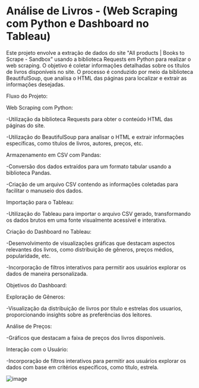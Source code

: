 # Análise de Livros - (Web Scraping com Python e Dashboard no Tableau)

Este projeto envolve a extração de dados do site "All products | Books to Scrape - Sandbox" usando a biblioteca Requests em Python para realizar o web scraping. O objetivo é coletar informações detalhadas sobre os títulos de livros disponíveis no site. O processo é conduzido por meio da biblioteca BeautifulSoup, que analisa o HTML das páginas para localizar e extrair as informações desejadas.

Fluxo do Projeto:

Web Scraping com Python:

-Utilização da biblioteca Requests para obter o conteúdo HTML das páginas do site.

-Utilização do BeautifulSoup para analisar o HTML e extrair informações específicas, como títulos de livros, autores, preços, etc.


Armazenamento em CSV com Pandas:

-Conversão dos dados extraídos para um formato tabular usando a biblioteca Pandas.

-Criação de um arquivo CSV contendo as informações coletadas para facilitar o manuseio dos dados.


Importação para o Tableau:

-Utilização do Tableau para importar o arquivo CSV gerado, transformando os dados brutos em uma fonte visualmente acessível e interativa.

Criação do Dashboard no Tableau:

-Desenvolvimento de visualizações gráficas que destacam aspectos relevantes dos livros, como distribuição de gêneros, preços médios, popularidade, etc.

-Incorporação de filtros interativos para permitir aos usuários explorar os dados de maneira personalizada.


Objetivos do Dashboard:

Exploração de Gêneros:

-Visualização da distribuição de livros por titulo e estrelas dos usuarios, proporcionando insights sobre as preferências dos leitores.


Análise de Preços:

-Gráficos que destacam a faixa de preços dos livros disponíveis.


Interação com o Usuário:

-Incorporação de filtros interativos para permitir aos usuários explorar os dados com base em critérios específicos, como titulo, estrela.

![image](https://github.com/raylasilva/WebScraping/assets/77173258/80634536-8f9d-4100-9cb9-fbed84565542)

